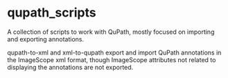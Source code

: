 # qupath_scripts
A collection of scripts to work with QuPath, mostly focused on importing and exporting annotations. 

qupath-to-xml and xml-to-qupath export and import QuPath annotations in the ImageScope xml format, though ImageScope attributes not related to displaying the annotations are not exported.
